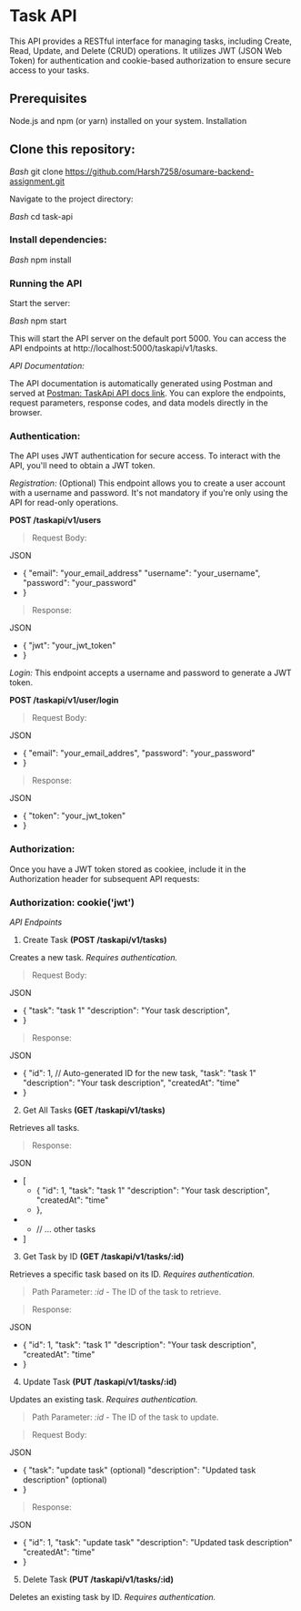 # Task API

This API provides a RESTful interface for managing tasks, including Create, Read, Update, and Delete (CRUD) operations. It utilizes JWT (JSON Web Token) for authentication and cookie-based authorization to ensure secure access to your tasks.

## Prerequisites

Node.js and npm (or yarn) installed on your system.
Installation

## Clone this repository:

_Bash_
git clone https://github.com/Harsh7258/osumare-backend-assignment.git

Navigate to the project directory:

_Bash_
cd task-api

### Install dependencies:

_Bash_
npm install

### Running the API

Start the server:

_Bash_
npm start

This will start the API server on the default port 5000. You can access the API endpoints at http://localhost:5000/taskapi/v1/tasks.

_API Documentation:_

The API documentation is automatically generated using Postman and served at [Postman: TaskApi API docs link](https://documenter.getpostman.com/view/31106866/2sA3QmDEnk). You can explore the endpoints, request parameters, response codes, and data models directly in the browser.

### Authentication:

The API uses JWT authentication for secure access. To interact with the API, you'll need to obtain a JWT token.

_Registration:_ (Optional) This endpoint allows you to create a user account with a username and password. It's not mandatory if you're only using the API for read-only operations.

**POST /taskapi/v1/users**

> Request Body:

JSON

- {
  "email": "your_email_address"
  "username": "your_username",
  "password": "your_password"
- }

> Response:

JSON

- {
  "jwt": "your_jwt_token"
- }

_Login:_ This endpoint accepts a username and password to generate a JWT token.

**POST /taskapi/v1/user/login**

> Request Body:

JSON

- {
  "email": "your_email_addres",
  "password": "your_password"
- }

> Response:

JSON

- {
  "token": "your_jwt_token"
- }

### Authorization:

Once you have a JWT token stored as cookiee, include it in the Authorization header for subsequent API requests:

### Authorization: cookie('jwt')

_API Endpoints_

1. Create Task **(POST /taskapi/v1/tasks)**

Creates a new task.
_Requires authentication._

> Request Body:

JSON

- {
  "task": "task 1"
  "description": "Your task description",
- }

> Response:

JSON

- {
  "id": 1, // Auto-generated ID for the new task,
  "task": "task 1"
  "description": "Your task description",
  "createdAt": "time"
- }

2. Get All Tasks **(GET /taskapi/v1/tasks)**

Retrieves all tasks.

> Response:

JSON

- [
  - {
    "id": 1,
    "task": "task 1"
    "description": "Your task description",
    "createdAt": "time"
  - },
- - // ... other tasks
- ]

3. Get Task by ID **(GET /taskapi/v1/tasks/:id)**

Retrieves a specific task based on its ID.
_Requires authentication._

> Path Parameter:
> _:id_ - The ID of the task to retrieve.

> Response:

JSON

- {
  "id": 1,
  "task": "task 1"
  "description": "Your task description",
  "createdAt": "time"
- }

4. Update Task **(PUT /taskapi/v1/tasks/:id)**

Updates an existing task.
_Requires authentication._

> Path Parameter:
> _:id_ - The ID of the task to update.

> Request Body:

JSON

- {
  "task": "update task" (optional)
  "description": "Updated task description" (optional)
- }

> Response:

JSON

- {
  "id": 1,
  "task": "update task"
  "description": "Updated task description"
  "createdAt": "time"
- }

5. Delete Task **(PUT /taskapi/v1/tasks/:id)**

Deletes an existing task by ID.
_Requires authentication._
